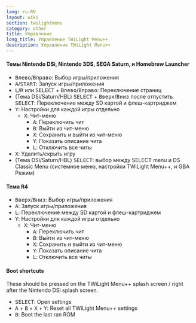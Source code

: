 ```yaml
---
lang: ru-RU
layout: wiki
section: twilightmenu
category: other
title: Управление
long_title: Управление TWiLight Menu++
description: Управление TWiLight Menu++
---
```


#### Темы Nintendo DSi, Nintendo 3DS, SEGA Saturn, и Homebrew Launcher
- <kbd>Влево</kbd>/<kbd>Вправо</kbd>: Выбор игры/приложения
- <kbd class="face">A</kbd>/<kbd>START</kbd>: Запуск игры/приложения
- <kbd class="l">L</kbd>/<kbd class="r">R</kbd> или <kbd>SELECT</kbd> + <kbd>Влево</kbd>/<kbd>Вправо</kbd>: Переключение страниц
- (Тема DSi/Saturn/HBL) <kbd>SELECT</kbd> + <kbd>Вверх</kbd>/<kbd>Вниз</kbd> после отпустить <kbd>SELECT</kbd>: Переключение между SD картой и флеш-картриджем
- <kbd class="face">Y</kbd>: Настройки для каждой игры отдельно
   - <kbd class="face">X</kbd>: Чит-меню
      - <kbd class="face">A</kbd>: Переключить чит
      - <kbd class="face">B</kbd>: Выйти из чит-меню
      - <kbd class="face">X</kbd>: Сохранить и выйти из чит-меню
      - <kbd class="face">Y</kbd>: Показать описание чита
      - <kbd class="l">L</kbd>: Отключить все читы
- <kbd class="face">X</kbd>: Удалить/скрыть игру
- (Тема DSi/Saturn/HBL) <kbd>SELECT</kbd>: выбор между SELECT menu и DS Classic Menu (системное меню, настройки TWiLight Menu++, и GBA Режим)

#### Тема R4
- <kbd>Вверх</kbd>/<kbd>Вниз</kbd>: Выбор игры/приложения
- <kbd class="face">A</kbd>: Запуск игры/приложения
- <kbd class="l">L</kbd>: Переключение между SD картой и флеш-картриджем
- <kbd class="face">Y</kbd>: Настройки для каждой игры отдельно
   - <kbd class="face">X</kbd>: Чит-меню
      - <kbd class="face">A</kbd>: Переключить чит
      - <kbd class="face">B</kbd>: Выйти из чит-меню
      - <kbd class="face">X</kbd>: Сохранить и выйти из чит-меню
      - <kbd class="face">Y</kbd>: Показать описание чита
      - <kbd class="l">L</kbd>: Отключить все читы

#### Boot shortcuts
These should be pressed on the TWiLight Menu++ splash screen / right after the Nintendo DSi splash screen.

- <kbd>SELECT</kbd>: Open settings
- <kbd class="face">A</kbd> + <kbd class="face">B</kbd> + <kbd class="face">X</kbd> + <kbd class="face">Y</kbd>: Reset all TWiLight Menu++ settings
- <kbd class="face">B</kbd>: Boot the last ran ROM
